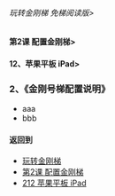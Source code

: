 ###### 玩转金刚梯 免梯阅读版>
#### 第2课 配置金刚梯>
#### 12、苹果平板 iPad>

### 2、《金刚号梯配置说明》

- aaa
- bbb

#### 返回到
- [玩转金刚梯](https://github.com/a2zitpro/web/blob/master/LadderFree/main.md)
- [第2课 配置金刚梯](https://github.com/a2zitpro/web/blob/master/LadderFree/LadderConfigure/LadderConfigure.md)
- [212 苹果平板 iPad](https://github.com/a2zitpro/web/blob/master/LadderFree/LadderConfigure/Apple/iPad/iPad.md)

